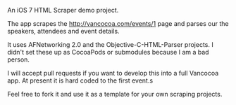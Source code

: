 An iOS 7 HTML Scraper demo project.

The app scrapes the http://vancocoa.com/events/1 page and parses our the speakers, attendees and event details.

It uses AFNetworking 2.0 and the Objective-C-HTML-Parser projects. I didn't set these up as CocoaPods or submodules because I am a bad person.

I will accept pull requests if you want to develop this into a full Vancocoa app. At present it is hard coded to the first event.s

Feel free to fork it and use it as a template for your own scraping projects.